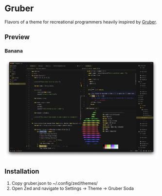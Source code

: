 # Gruber
Flavors of a theme for recreational programmers heavily inspired by [Gruber](https://github.com/rexim/gruber-darker-theme).

## Preview
### Banana
<img src="assets/gruber-banana.png" width="546">

## Installation
1. Copy gruber.json to ~/.config/zed/themes/
2. Open Zed and navigate to Settings -> Theme -> Gruber Soda
